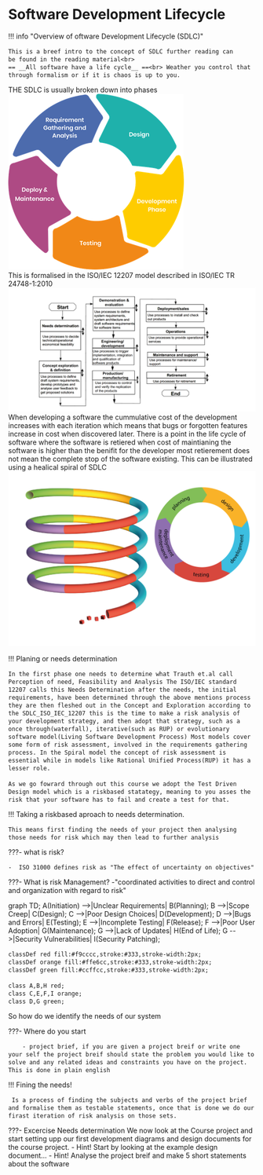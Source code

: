 # Software Development Lifecycle

!!! info "Overview of oftware Development Lifecycle (SDLC)"
    
    This is a breef intro to the concept of SDLC further reading can
    be found in the reading material<br>
    == __All software have a life cycle__ ==<br> Weather you control that through formalism or if it is chaos is up to you.
    

THE SDLC is usually broken down into phases
    ![Software Development Life Cycle showing the iteratvie nature of SDLC](../../development_design/img/SDLC.png)   
    This is formalised in the ISO/IEC 12207 model described in ISO/IEC TR 24748-1:2010
    ![ISO/IEC TR 24748-1:2010](../../development_design/img/SDLC_ISO_IEC_12207.png)
    When developing a software the cummulative cost of the development increases with each iteration which means that bugs or forgotten features increase in cost when discovered later. There is a point in the life cycle of software where the software is retiered when cost of maintianing the software is higher than the benifit for the developer most retierement does not mean the complete stop of the software existing. This can be illustrated using a healical spiral of SDLC
    ![The helix model of SDLC, concept: Lars Eklund, NBIS/UPPMAX, Uppsala University art: Jonas Söderberg, NBIS/UPPMAX, Uppsala University image is released under CC-BY license](../../development_design/img/helix_legend-01.png)

!!! Planing or needs determination
    
    In the first phase one needs to determine what Trauth et.al call Perception of need, Feasibility and Analysis The ISO/IEC standard 12207 calls this Needs Determination after the needs, the initial requirements, have been determined through the above mentions process they are then fleshed out in the Concept and Exploration according to the SDLC_ISO_IEC_12207 this is the time to make a risk analysis of your development strategy, and then adopt that strategy, such as a once through(waterfall), iterative(such as RUP) or evolutionary software model(Living Software Development Process) Most models cover some form of risk assessment, involved in the requirements gathering process. In the Spiral model the concept of risk assessment is essential while in models like Rational Unified Process(RUP) it has a lesser role.

    As we go fowrard through out this course we adopt the Test Driven Design model which is a riskbased statategy, meaning to you asses the risk that your software has to fail and create a test for that.

!!! Taking a riskbased aproach to needs determination.

    This means first finding the needs of your project then analysing those needs for risk which may then lead to further analysis

???- what is  risk?
    
    -  ISO 31000 defines risk as "The effect of uncertainty on objectives"

???- What is risk Management?
    -"coordinated activities to direct and control and organization with regard to risk"

graph TD;
    A(Initiation) -->|Unclear Requirements| B(Planning);
    B -->|Scope Creep| C(Design);
    C -->|Poor Design Choices| D(Development);
    D -->|Bugs and Errors| E(Testing);
    E -->|Incomplete Testing| F(Release);
    F -->|Poor User Adoption| G(Maintenance);
    G -->|Lack of Updates| H(End of Life);
    G -->|Security Vulnerabilities| I(Security Patching);

    classDef red fill:#f9cccc,stroke:#333,stroke-width:2px;
    classDef orange fill:#ffe6cc,stroke:#333,stroke-width:2px;
    classDef green fill:#ccffcc,stroke:#333,stroke-width:2px;

    class A,B,H red;
    class C,E,F,I orange;
    class D,G green;

So how do we identify the needs of our system

???- Where do you start
        
        - project brief, if you are given a project breif or write one your self the project breif should state the problem you would like to solve and any related ideas and constraints you have on the project. This is done in plain english

!!! Fining the needs!

     Is a process of finding the subjects and verbs of the project brief and formalise them as testable statements, once that is done we do our firast iteration of risk analysis on those sets.

???- Excercise Needs determination
    We now look at the Course project and start setting upp our first development diagrams and design documents for the course project.
    - Hint! Start by looking at the example design document...
    - Hint! Analyse the project breif and make 5 short statements about the software
    
